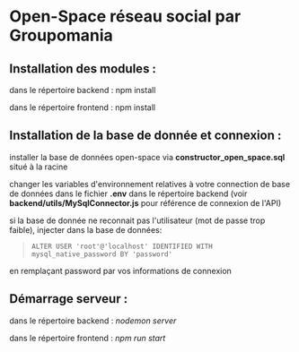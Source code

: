 
# Open-Space réseau social par Groupomania

## Installation des modules :  

dans le répertoire backend : npm install  

dans le répertoire frontend : npm install  

## Installation de la base de donnée et connexion :

installer la base de données open-space via **constructor_open_space.sql** situé à la racine 

changer les variables d'environnement relatives à votre connection de base de données dans le fichier **.env** dans le répertoire backend (voir **backend/utils/MySqlConnector.js** pour référence de connexion de l'API)  

si la base de donnée ne reconnait pas l'utilisateur (mot de passe trop faible), injecter dans la base de données:  

> `ALTER USER 'root'@'localhost' IDENTIFIED WITH mysql_native_password BY 'password'`  

en remplaçant password par vos informations de connexion  

## Démarrage serveur :

dans le répertoire backend : *nodemon server*

dans le répertoire frontend : *npm run start*
